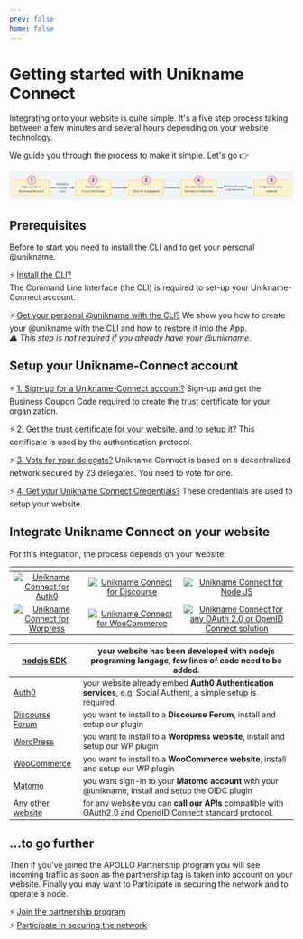 ```yaml
---
prev: false
home: false
---
```


# Getting started with Unikname Connect

Integrating <brand name="UNC"/> onto your website is quite simple. It's a five step process taking between a few minutes and several hours depending on your website technology. 

We guide you through the process to make it simple. Let's go 👉

![install-unikname-connect-5-steps](./images/install-unikname-connect-5-steps.png)


## Prerequisites

Before to start you need to install the CLI and to get your personal @unikname.

:zap: [Install the CLI?](./howto-install-uns-cli)  
<hbox>The <brand name="uns"/> Command Line Interface (the CLI) is required to set-up your Unikname-Connect account.</hbox>

:zap: [Get your personal @unikname with the CLI?](./howto-get-my-unikname-via-cli)
<hbox>We show you how to create your @unikname with the CLI and how to restore it into the App.  
_:warning: This step is not required if you already have your @unikname._</hbox>

## Setup your Unikname-Connect account

:zap: [1. Sign-up for a Unikname-Connect account?](./howto-signup-business-account)
<hbox>Sign-up and get the Business Coupon Code required to create the trust certificate for your organization.</hbox>

:zap: [2. Get the trust certificate for your website, and to setup it?](./howto-create-unikname-trust-certificate-organization)
<hbox>This certificate is used by the <brand name="UNC"/> authentication protocol.</hbox>

:zap: [3. Vote for your delegate?](./howto-vote-for-delegate-organization)
<hbox>Unikname Connect is based on a decentralized network secured by 23 delegates. You need to vote for one.</hbox>

:zap: [4. Get your Unikname Connect Credentials?](./howto-get-unikname-connect-credentials)
<hbox>These credentials are used to setup your website.</hbox>

## Integrate Unikname Connect on your website

For this integration, the process depends on your website:

| <!-- -->    | <!-- -->    | <!-- -->    |
|:-------------:|:-------------:|:-------------:|
| [![][auth0-logo]](integration-technology/auth0/)       | [![][discourse-logo]](integration-technology/discourse/)        | [![][nodejs-logo]](integration-technology/nodejs/) |
| [![][wordpress-logo]](integration-technology/wordpress/) | [![][woocommerce-logo]](integration-technology/woocommerce/) | [![][oauth2.0-oidc-logo]](integration-technology/oauth2.0-openidconnect/) | 

[auth0-logo]: ./integration-technology/auth0/auth0-logo.png "Unikname Connect for Auth0"
[discourse-logo]: ./integration-technology/discourse/discourse-logo.png "Unikname Connect for Discourse"
[nodejs-logo]: ./integration-technology/nodejs/nodejs-logo.png "Unikname Connect for Node JS"
[wordpress-logo]: ./integration-technology/wordpress/wordpress-logo.png "Unikname Connect for Worpress"
[woocommerce-logo]: ./integration-technology/woocommerce/woocommerce-logo.png "Unikname Connect for WooCommerce"
[oauth2.0-oidc-logo]: ./integration-technology/oauth2.0-openidconnect/oauth2.0-openidconnect-logo.png "Unikname Connect for any OAuth 2.0 or OpenID Connect solution"

<hbox>

|[nodejs SDK](./integration-technology/nodejs) | your website has been developed with **nodejs programing langage**, few lines of code need to be added. |
|-|-|
|[Auth0](./integration-technology/auth0) | your website already embed **Auth0 Authentication services**, e.g. Social Authent, a simple setup is required. |
|[Discourse Forum](./integration-technology/discourse) | you want to install to a **Discourse Forum**, install and setup our plugin |
|[WordPress](./integration-technology/wordpress) | you want to install to a **Wordpress website**, install and setup our WP plugin |
|[WooCommerce](./integration-technology/woocommerce) | you want to install to a **WooCommerce website**, install and setup our WP plugin |
|[Matomo](./integration-technology/matomo) | you want sign-in to your **Matomo account** with your @unikname, install and setup the OIDC plugin |
|[Any other website](./integration-technology/oauth2.0-openidconnect) | for any website you can **call our APIs** compatible with OAuth2.0 and OpendID Connect standard protocol. |
  
</hbox>

<hseparator/>

## ...to go further

Then if you've joined the APOLLO Partnership program you will see incoming traffic as soon as the partnership tag is taken into account on your website. Finally you may want to Participate in securing the network and to operate a node. 

:zap: [Join the partnership program](./howto-join-the-partnership-program)  
:zap: [Participate in securing the network](./howto-participate-in-securing-the-network)

